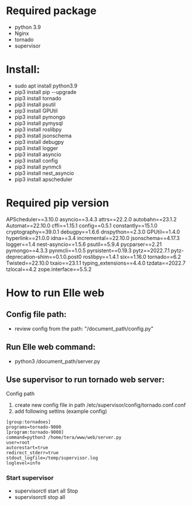 # Required package
- python 3.9
- Nginx
- tornado
- supervisor

# Install:
- sudo apt install python3.9
- pip3 install pip --upgrade
- pip3 install tornado
- pip3 install psutil
- pip3 install GPUtil
- pip3 install pymongo
- pip3 install pymysql
- pip3 install roslibpy
- pip3 install jsonschema
- pip3 install debugpy
- pip3 install logger
- pip3 install asyncio
- pip3 install config
- pip3 install pynmcli
- pip3 install nest_asyncio
- pip3 install apscheduler


# Required pip version
APScheduler==3.10.0
asyncio==3.4.3
attrs==22.2.0
autobahn==23.1.2
Automat==22.10.0
cffi==1.15.1
config==0.5.1
constantly==15.1.0
cryptography==39.0.1
debugpy==1.6.6
dnspython==2.3.0
GPUtil==1.4.0
hyperlink==21.0.0
idna==3.4
incremental==22.10.0
jsonschema==4.17.3
logger==1.4
nest-asyncio==1.5.6
psutil==5.9.4
pycparser==2.21
pymongo==4.3.3
pynmcli==1.0.5
pyrsistent==0.19.3
pytz==2022.7.1
pytz-deprecation-shim==0.1.0.post0
roslibpy==1.4.1
six==1.16.0
tornado==6.2
Twisted==22.10.0
txaio==23.1.1
typing_extensions==4.4.0
tzdata==2022.7
tzlocal==4.2
zope.interface==5.5.2



# How to run Elle web
## Config file path:
- review config from the path: "/document_path/config.py"
## Run Elle web command: 
- python3 /document_path/server.py

## Use supervisor to run tornado web server:
Config path
1. create new config file in path /etc/supervisor/config/tornado.conf.conf
1. add following settins (example config)

```shell
[group:tornadoes]
programs=tornado-9000
[program:tornado-9000]
command=python3 /home/tera/www/web/server.py
user=root
autorestart=true
redirect_stderr=true
stdout_logfile=/temp/supervisor.log
loglevel=info
```

### Start supervisor
- supervisorctl start all
Stop
- supervisorctl stop all